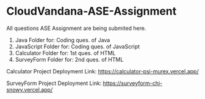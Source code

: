 # CloudVandana-ASE-Assignment
All questions ASE Assignment are being submited here.
1. Java Folder for: Coding ques. of Java
2. JavaScript Folder for: Coding ques. of JavaScript
3. Calculator Folder for: 1st ques. of HTML
4. SurveyForm Folder for: 2nd ques. of HTML

Calculator Project Deployment Link: https://calculator-psi-murex.vercel.app/

SurveyForm Project Deployment Link: https://surveyform-chi-snowy.vercel.app/ 
